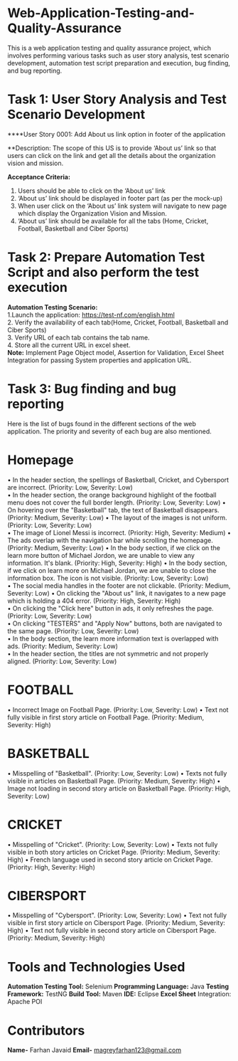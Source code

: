 # Web-Application-Testing-and-Quality-Assurance
This is a web application testing and quality assurance project, which involves performing various tasks such as user story analysis, test scenario development, automation test script preparation and execution, bug finding, and bug reporting.  
# Task 1: User Story Analysis and Test Scenario Development

****User Story 0001: Add About us link option in footer of the application

**Description: The scope of this US is to provide ‘About us’ link so that users can click on the link and get all the details about the organization vision and mission.

**Acceptance Criteria:**  
1. Users should be able to click on the ‘About us’ link
2. ‘About us’ link should be displayed in footer part (as per the mock-up)
3. When user click on the ‘About us’ link system will navigate to new page which display the Organization Vision and Mission.
4. ‘About us’ link should be available for all the tabs (Home, Cricket, Football, Basketball and Ciber Sports)
# Task 2: Prepare Automation Test Script and also perform the test execution
**Automation Testing Scenario:**  
1.Launch the application: https://test-nf.com/english.html  
2. Verify the availability of each tab(Home, Cricket, Football, Basketball and Ciber Sports)  
3. Verify URL of each tab contains the tab name.  
4. Store all the current URL in excel sheet.  
**Note:** Implement Page Object model, Assertion for Validation, Excel Sheet Integration for passing System properties and application URL.  

# Task 3: Bug finding and bug reporting
Here is the list of bugs found in the different sections of the web application. The priority and severity of each bug are also mentioned.
# Homepage
•	In the header section, the spellings of Basketball, Cricket, and Cybersport are incorrect. (Priority: Low, Severity: Low)  
•	In the header section, the orange background highlight of the football menu does not cover the full border length. (Priority: Low, Severity: Low) 
•	On hovering over the "Basketball" tab, the text of Basketball disappears. (Priority: Medium, Severity: Low) 
•	The layout of the images is not uniform. (Priority: Low, Severity: Low)  
•	The image of Lionel Messi is incorrect. (Priority: High, Severity: Medium) 
•	The ads overlap with the navigation bar while scrolling the homepage. (Priority: Medium, Severity: Low) 
•	In the body section, if we click on the learn more button of Michael Jordon, we are unable to view any information. It's blank. (Priority: High, Severity: High) 
•	In the body section, if we click on learn more on Michael Jordan, we are unable to close the information box. The icon is not visible. (Priority: Low, Severity: Low)  
•	The social media handles in the footer are not clickable. (Priority: Medium, Severity: Low) 
•	On clicking the "About us" link, it navigates to a new page which is holding a 404 error. (Priority: High, Severity: High)    
•	On clicking the "Click here" button in ads, it only refreshes the page. (Priority: Low, Severity: Low)  
•	On clicking "TESTERS" and "Apply Now" buttons, both are navigated to the same page. (Priority: Low, Severity: Low)   
•	In the body section, the learn more information text is overlapped with ads. (Priority: Medium, Severity: Low)  
•	In the header section, the titles are not symmetric and not properly aligned. (Priority: Low, Severity: Low)  

# FOOTBALL  
•	Incorrect Image on Football Page. (Priority: Low, Severity: Low)
•	Text not fully visible in first story article on Football Page. (Priority: Medium, Severity: High)

# BASKETBALL
•	Misspelling of "Basketball". (Priority: Low, Severity: Low)
•	Texts not fully visible in articles on Basketball Page. (Priority: Medium, Severity: High)
•	Image not loading in second story article on Basketball Page. (Priority: High, Severity: Low)

# CRICKET
•	Misspelling of "Cricket". (Priority: Low, Severity: Low)
•	Texts not fully visible in both story articles on Cricket Page. (Priority: Medium, Severity: High)
•	French language used in second story article on Cricket Page. (Priority: High, Severity: High)

# CIBERSPORT
•	Misspelling of "Cybersport". (Priority: Low, Severity: Low)
•	Text not fully visible in first story article on Cibersport Page. (Priority: Medium, Severity: High)
•	Text not fully visible in second story article on Cibersport Page. (Priority: Medium, Severity: High)
 

# Tools and Technologies Used
**Automation Testing Tool:** Selenium
**Programming Language:** Java
**Testing Framework:** TestNG
**Build Tool:** Maven
**IDE:** Eclipse
**Excel Sheet** Integration: Apache POI
# Contributors
**Name-** Farhan Javaid
**Email-** magreyfarhan123@gmail.com

